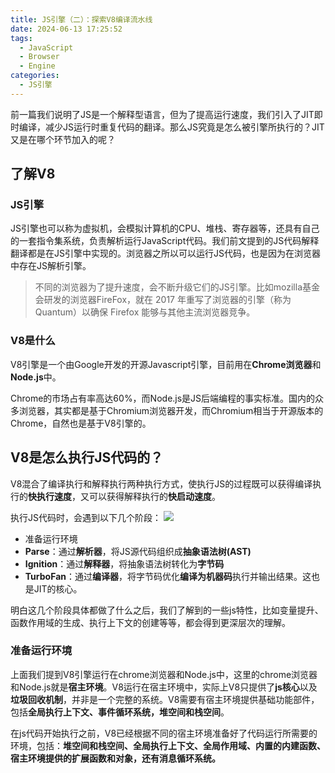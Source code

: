 ```yaml
---
title: JS引擎（二）：探索V8编译流水线
date: 2024-06-13 17:25:52
tags:
  - JavaScript
  - Browser
  - Engine
categories:
  - JS引擎
---
```


前一篇我们说明了JS是一个解释型语言，但为了提高运行速度，我们引入了JIT即时编译，减少JS运行时重复代码的翻译。那么JS究竟是怎么被引擎所执行的？JIT又是在哪个环节加入的呢？

## 了解V8
### JS引擎
JS引擎也可以称为虚拟机，会模拟计算机的CPU、堆栈、寄存器等，还具有自己的一套指令集系统，负责解析运行JavaScript代码。我们前文提到的JS代码解释翻译都是在JS引擎中实现的。浏览器之所以可以运行JS代码，也是因为在浏览器中存在JS解析引擎。

> 不同的浏览器为了提升速度，会不断升级它们的JS引擎。比如mozilla基金会研发的浏览器FireFox，就在 2017 年重写了浏览器的引擎（称为 Quantum）以确保 Firefox 能够与其他主流浏览器竞争。

### V8是什么
V8引擎是一个由Google开发的开源Javascript引擎，目前用在**Chrome浏览器**和**Node.js**中。

Chrome的市场占有率高达60%，而Node.js是JS后端编程的事实标准。国内的众多浏览器，其实都是基于Chromium浏览器开发，而Chromium相当于开源版本的Chrome，自然也是基于V8引擎的。

## V8是怎么执行JS代码的？
V8混合了编译执行和解释执行两种执行方式，使执行JS的过程既可以获得编译执行的**快执行速度**，又可以获得解释执行的**快启动速度**。

执行JS代码时，会遇到以下几个阶段：
![](V8执行JavaScript流程图.jpg)
- 准备运行环境
- **Parse**：通过**解析器**，将JS源代码组织成**抽象语法树(AST)**
- **Ignition**：通过**解释器**，将抽象语法树转化为**字节码**
- **TurboFan**：通过**编译器**，将字节码优化**编译为机器码**执行并输出结果。这也是JIT的核心。

明白这几个阶段具体都做了什么之后，我们了解到的一些js特性，比如变量提升、函数作用域的生成、执行上下文的创建等等，都会得到更深层次的理解。

### 准备运行环境
上面我们提到V8引擎运行在chrome浏览器和Node.js中，这里的chrome浏览器和Node.js就是**宿主环境**。V8运行在宿主环境中，实际上V8只提供了**js核心**以及**垃圾回收机制**，并非是一个完整的系统。V8需要有宿主环境提供基础功能部件，包括**全局执行上下文、事件循环系统，堆空间和栈空间**。


在js代码开始执行之前，V8已经根据不同的宿主环境准备好了代码运行所需要的环境，包括：**堆空间和栈空间、全局执行上下文、全局作用域、内置的内建函数、宿主环境提供的扩展函数和对象，还有消息循环系统。**